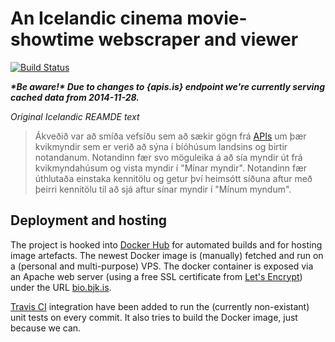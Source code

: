 # An Icelandic cinema movie-showtime webscraper and viewer
[![Build Status](https://travis-ci.org/bjk17/cinema.svg?branch=master)](https://travis-ci.org/bjk17/cinema)

__*\*Be aware!\* Due to changes to {apis.is} endpoint we're currently serving cached data from 2014-11-28.*__

*Original Icelandic REAMDE text*
> Ákveðið var að smíða vefsíðu sem að sækir gögn frá [APIs](http://docs.apis.is/)
> um þær kvikmyndir sem er verið að sýna í bíóhúsum landsins og birtir notandanum.
> Notandinn fær svo möguleika á að sía myndir út frá kvikmyndahúsum og vista myndir
> í "Mínar myndir". Notandinn fær úthlutaða einstaka kennitölu og getur því heimsótt
> síðuna aftur með þeirri kennitölu til að sjá aftur sínar myndir í "Mínum myndum".


## Deployment and hosting

The project is hooked into [Docker Hub](https://hub.docker.com/r/bjarnijens/cinema/) 
for automated builds and for hosting image artefacts. The newest Docker image is (manually) 
fetched and run on a (personal and multi-purpose) VPS. The docker container is exposed via 
an Apache web server (using a free SSL certificate from [Let's Encrypt](https://letsencrypt.org)) 
under the URL [bio.bjk.is](https://bio.bjk.is/).

[Travis CI](https://travis-ci.org/bjk17/cinema) integration have been added to run the (currently 
non-existant) unit tests on every commit. It also tries to build the Docker image, just because we can.

